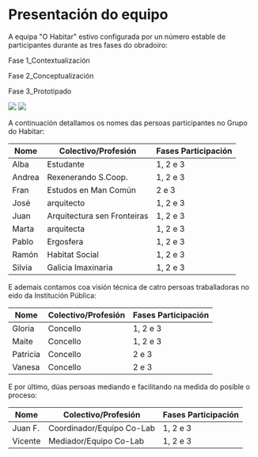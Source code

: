 # Presentación do equipo

A equipa "O Habitar" estivo configurada por un número estable de participantes durante as tres fases do obradoiro:

Fase 1_Contextualización

Fase 2_Conceptualización 

Fase 3_Prototipado


![](http://forxa.colab.coruna.gal/Vicente%20Conde/obradoiro/raw/master/o_habitar/imaxes/presentacion.jpg/)
![](http://forxa.colab.coruna.gal/Vicente%20Conde/obradoiro/raw/master/o_habitar/imaxes/presentacion2.jpg/)

A continuación detallamos os nomes das persoas participantes no Grupo do Habitar:



| Nome | Colectivo/Profesión| Fases Participación |
| -------- | -------- | -------- |
|Alba|Estudante|1, 2 e 3
|Andrea|Rexenerando S.Coop.|1, 2 e 3
|Fran|Estudos en Man Común|2 e 3
|José| arquitecto| 1, 2 e 3
|Juan|Arquitectura sen Fronteiras|1, 2 e 3
| Marta     | arquitecta     | 1, 2 e 3
|Pablo|Ergosfera|1, 2 e 3
|Ramón|Habitat Social|1, 2 e 3
|Silvia| Galicia Imaxinaria|1, 2 e 3


E ademais contamos coa visión técnica de catro persoas traballadoras no eido da Institución Pública:



| Nome | Colectivo/Profesión | Fases Participación |
| -------- | -------- | -------- |
| Gloria     | Concello     | 1, 2 e 3     |
|Maite| Concello| 1, 2 e 3|
|Patricia|Concello|2 e 3|
|Vanesa|Concello|2 e 3|

E por último, dúas persoas mediando e facilitando na medida do posible o proceso:



| Nome | Colectivo/Profesión | Fases Participación |
| -------- | -------- | -------- |
| Juan F.     | Coordinador/Equipo Co-Lab     | 1, 2 e 3     |
|Vicente|Mediador/Equipo Co-Lab|1, 2 e 3


